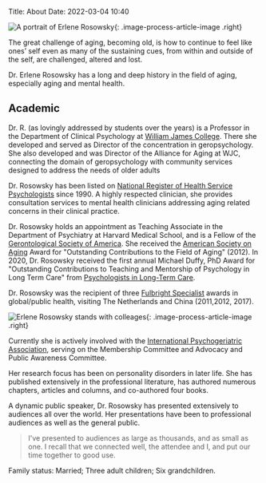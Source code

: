 Title: About
Date: 2022-03-04 10:40

![A portrait of Erlene Rosowsky]({static}/images/Mom3.jpg){: .image-process-article-image .right}

The great challenge of aging, becoming old, is how to continue to feel like ones’
self even as many of the sustaining cues, from within and outside of the self, are
challenged, altered and lost.

Dr. Erlene Rosowsky has a long and deep history in the field of aging, especially aging and mental health.

## Academic

Dr. R. (as lovingly addressed by students over the years) is a Professor in the Department of Clinical Psychology at [William James College](https://www.williamjames.edu/). There she developed and served as Director of the concentration in geropsychology. She also developed and was Director of the Alliance for Aging at WJC, connecting the domain of geropsychology with community services designed to address the needs of older adults

Dr. Rosowsky has been listed on [National Register of Health Service Psychologists](https://www.nationalregister.org/) since 1990. A highly respected clinician, she provides consultation services to mental health clinicians addressing aging related concerns in their clinical practice.

Dr. Rosowsky holds an appointment as Teaching Associate in the Department of Psychiatry at Harvard Medical School, and is a Fellow of the [Gerontological Society of America](https://www.geron.org/). She received the [American Society on Aging](https://asaging.org/) Award for "Outstanding Contributions to the Field of Aging" (2012). In 2020, Dr. Rosowsky received the first annual Michael Duffy, PhD Award for "Outstanding Contributions to Teaching and Mentorship of Psychology in Long Term Care" from [Psychologists in Long-Term Care](https://www.pltcweb.org/).

Dr. Rosowsky was the recipient of three [Fulbright Specialist](https://fulbrightspecialist.worldlearning.org/) awards in global/public health, visiting The Netherlands and China (2011,2012, 2017).

![Erlene Rosowsky stands with colleages]({static}/images/img_0339.jpg){: .image-process-article-image .right}

Currently she is actively involved with the [International Psychogeriatric Association](https://www.ipa-online.org/), serving on the Membership Committee and Advocacy and Public Awareness Committee.

Her research focus has been on personality disorders in later life. She has published extensively in the professional literature, has authored numerous chapters, articles and columns, and co-authored four books.

A dynamic public speaker, Dr. Rosowsky has presented extensively to audiences all over the world. Her presentations have been to professional audiences as well as the general public.

> I've presented to audiences as large as thousands, and as small as one. I recall that we connected well, the attendee and I, and put our time together to good use.

Family status: Married; Three adult children; Six grandchildren.
